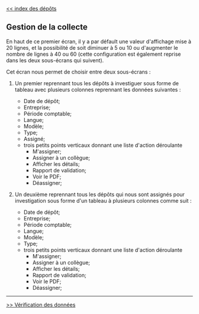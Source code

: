 [<< index des dépôts](2-2-2-index-dépôts.md)


## Gestion de la collecte ##

En haut de ce premier écran, il y a par défault une valeur d'affichage mise à 20 lignes, et la possibilité de soit diminuer à 5 ou 10 ou d'augmenter le nombre de lignes à 40 ou 60 (cette configuration est également reprise dans les deux sous-écrans qui suivent).

Cet écran nous permet de choisir entre deux sous-écrans : 
1) Un premier reprennant tous les dépôts à investiguer sous forme de tableau avec plusieurs colonnes reprennant les données suivantes : 
   - Date de dépôt;
   - Entreprise;
   - Période comptable;
   - Langue;
   - Modèle;
   - Type;
   - Assigné;
   - trois petits points verticaux donnant une liste d'action déroulante 
        - M'assigner;
        - Assigner à un collègue;
        - Afficher les détails; 
        - Rapport de validation;
        - Voir le PDF;
        - Déassigner;

2) Un deuxième reprennant tous les dépôts qui nous sont assignés pour investigation  sous forme d'un tableau à plusieurs colonnes comme suit : 
    - Date de dépôt;
    - Entreprise;
    - Période comptable;
    - Langue;
    - Modèle;
    - Type;
    - trois petits points verticaux donnant une liste d'action déroulante 
        - M'assigner;
        - Assigner à un collègue;
        - Afficher les détails; 
        - Rapport de validation;
        - Voir le PDF;
        - Déassigner;

---

[>> Vérification des données](2-2-4-vérification-données.md)

